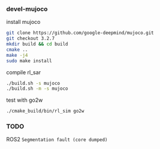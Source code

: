 ### devel-mujoco

install mujoco

```bash
git clone https://github.com/google-deepmind/mujoco.git
git checkout 3.2.7
mkdir build && cd build
cmake ..
make -j4
sudo make install
```

compile rl_sar

```bash
./build.sh -s mujoco
./build.sh -m -s mujoco
```

test with go2w

```bash
./cmake_build/bin/rl_sim go2w
```

### TODO

ROS2 `Segmentation fault (core dumped)`
